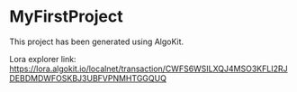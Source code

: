 # MyFirstProject

This project has been generated using AlgoKit.

Lora explorer link: https://lora.algokit.io/localnet/transaction/CWFS6WSILXQJ4MSO3KFLI2RJDEBDMDWFOSKBJ3UBFVPNMHTGGQUQ
